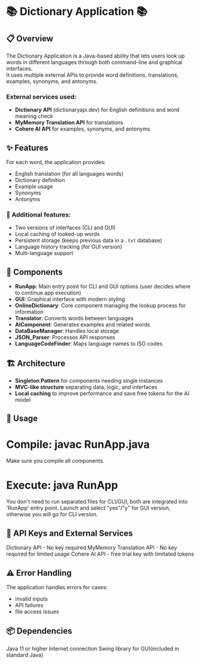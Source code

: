 # 📚 Dictionary Application 📚

## 📋 Overview
The Dictionary Application is a Java-based ability that lets users look up words in different languages through both command-line and graphical interfaces.  
It uses multiple external APIs to provide word definitions, translations, examples, synonyms, and antonyms.

### External services used:
- **Dictionary API** (dictionaryapi.dev) for English definitions and word meaning check
- **MyMemory Translation API** for translations
- **Cohere AI API** for examples, synonyms, and antonyms

## ✨ Features
For each word, the application provides:
- English translation (for all languages words)
- Dictionary definition
- Example usage
- Synonyms
- Antonyms

### 📝 Additional features:
- Two versions of interfaces (CLI and GUI)
- Local caching of looked-up words
- Persistent storage (keeps previous data in a `.txt` database)
- Language history tracking (for GUI version)
- Multi-language support

## 🧩 Components
- **RunApp**: Main entry point for CLI and GUI options (user decides where to continue app execution)
- **GUI**: Graphical interface with modern styling
- **OnlineDictionary**: Core component managing the lookup process for information
- **Translator**: Converts words between languages
- **AIComponent**: Generates examples and related words
- **DataBaseManager**: Handles local storage
- **JSON_Parser**: Processes API responses
- **LanguageCodeFinder**: Maps language names to ISO codes

## 🏗️ Architecture
- **Singleton Pattern** for components needing single instances
- **MVC-like structure** separating data, logic, and interfaces
- **Local caching** to improve performance and save free tokens for the AI model

## 🚀 Usage
# Compile: javac RunApp.java  
Make sure you compile all components. 

# Execute: java RunApp
You don't need to run separated files for CLI/GUI, both are integrated into 'RunApp' entry point.
Launch and select "yes"/"y" for GUI version, otherwise you will go for CLI version.


## 🔑 API Keys and External Services
Dictionary API - No key required
MyMemory Translation API - No key required for limited usage
Cohere AI API - free trial key with limitated tokens

## ⚠️ Error Handling
The application handles errors for cases:  
- invalid inputs
- API failures
- file access issues

## 📦 Dependencies
Java 11 or higher
Internet connection
Swing library for GUI(included in standard Java)
